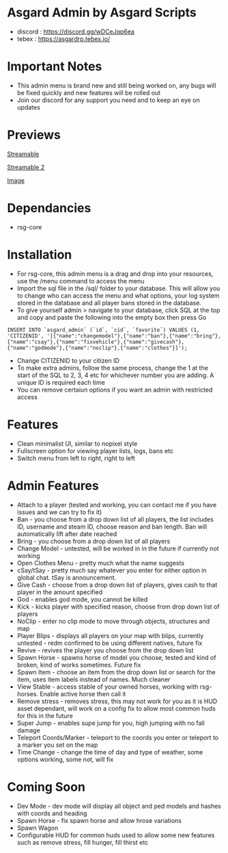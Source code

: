 # Asgard Admin by Asgard Scripts
- discord : https://discord.gg/wDCeJqp6ea
- tebex : https://asgardrp.tebex.io/

# Important Notes
- This admin menu is brand new and still being worked on, any bugs will be fixed quickly and new features will be rolled out
- Join our discord for any support you need and to keep an eye on updates

# Previews

[Streamable](https://streamable.com/9wdr9u)

[Streamable 2](https://streamable.com/zgnz0t)

[Image](https://i.imgur.com/tatBcyV.jpeg)

# Dependancies
- rsg-core

# Installation
- For rsg-core, this admin menu is a drag and drop into your resources, use the /menu command to access the menu
- Import the sql file in the /sql/ folder to your database. This will allow you to change who can access the menu and what options, your log system stored in the database and all player bans stored in the database.
- To give yourself admin > navigate to your database, click SQL at the top and copy and paste the following into the empty box then press Go

```INSERT INTO `asgard_admin` (`id`, `cid`, `favorite`) VALUES
	(1, 'CITIZENID', '[{"name":"changemodel"},{"name":"ban"},{"name":"bring"},{"name":"csay"},{"name":"fixvehicle"},{"name":"givecash"},{"name":"godmode"},{"name":"noclip"},{"name":"clothes"}]');```

- Change CITIZENID to your citizen ID
- To make extra admins, follow the same process, change the 1 at the start of the SQL to 2, 3, 4 etc for whichever number you are adding. A unique ID is required each time
- You can remove certaiun options if you want an admin with restricted access

# Features
 - Clean minimalist UI, similar to nopixel style
 - Fullscreen option for viewing player lists, logs, bans etc
 - Switch menu from left to right, right to left

 # Admin Features

 - Attach to a player (tested and working, you can contact me if you have issues and we can try to fix it)
 - Ban - you choose from a drop down list of all players, the list includes ID, username and steam ID, choose reason and ban length. Ban will automatically lift after date reached
 - Bring - you choose from a drop down list of all players
 - Change Model - untested, will be worked in in the future if currently not working
 - Open Clothes Menu - pretty much what the name suggests
 - cSay/tSay - pretty much say whatever you enter for either option in global chat. tSay is announcement.
 - Give Cash - choose from a drop down list of players, gives cash to that player in the amount specified
 - God - enables god mode, you cannot be killed
 - Kick - kicks player with specified reason, choose from drop down list of players
 - NoClip - enter no clip mode to move through objects, structures and map
 - Player Blips - displays all players on your map with blips, currently untested - redm confirmed to be using different natives, future fix
 - Revive - revives the player you choose from the drop down list
 - Spawn Horse - spawns horse of model you choose, tested and kind of broken, kind of works sometimes. Future fix
 - Spawn Item - choose an item from the drop down list or search for the item, uses item labels instead of names. Much cleaner
 - View Stable - access stable of your owned horses, working with rsg-horses. Enable active horse then call it
 - Remove stress - removes stress, this may not work for you as it is HUD asset dependant, will work on a config fix to allow most common huds for this in the future
 - Super Jump - enables supe jump for you, high jumping with no fall damage
 - Teleport Coords/Marker - teleport to the coords you enter or teleport to a marker you set on the map
 - Time Change - change the time of day and type of weather, some options working, some not, will fix

 # Coming Soon
 - Dev Mode - dev mode will display all object and ped models and hashes with coords and heading
 - Spawn Horse - fix spawn horse and allow hrose variations
 - Spawn Wagon
 - Configurable HUD for common huds used to allow some new features such as remove stress, fill hunger, fill thirst etc
